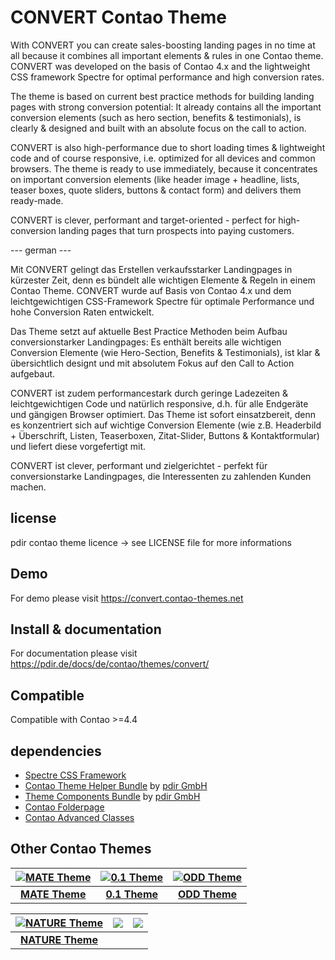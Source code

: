# CONVERT Contao Theme

With CONVERT you can create sales-boosting landing pages in no time at all because it combines all important elements & rules in one Contao theme. CONVERT was developed on the basis of Contao 4.x and the lightweight CSS framework Spectre for optimal performance and high conversion rates.
 
The theme is based on current best practice methods for building landing pages with strong conversion potential: It already contains all the important conversion elements (such as hero section, benefits & testimonials), is clearly & designed and built with an absolute focus on the call to action.
 
CONVERT is also high-performance due to short loading times & lightweight code and of course responsive, i.e. optimized for all devices and common browsers. The theme is ready to use immediately, because it concentrates on important conversion elements (like header image + headline, lists, teaser boxes, quote sliders, buttons & contact form) and delivers them ready-made.
 
CONVERT is clever, performant and target-oriented - perfect for high-conversion landing pages that turn prospects into paying customers.

--- german ---

Mit CONVERT gelingt das Erstellen verkaufsstarker Landingpages in kürzester Zeit, denn es bündelt alle wichtigen Elemente & Regeln in einem Contao Theme. CONVERT wurde auf Basis von Contao 4.x und dem leichtgewichtigen CSS-Framework Spectre für optimale Performance und hohe Conversion Raten entwickelt.

Das Theme setzt auf aktuelle Best Practice Methoden beim Aufbau conversionstarker Landingpages: Es enthält bereits alle wichtigen Conversion Elemente (wie Hero-Section, Benefits & Testimonials), ist klar & übersichtlich designt und mit absolutem Fokus auf den Call to Action aufgebaut.

CONVERT ist zudem performancestark durch geringe Ladezeiten & leichtgewichtigen Code und natürlich responsive, d.h. für alle Endgeräte und gängigen Browser optimiert. Das Theme ist sofort einsatzbereit, denn es konzentriert sich auf wichtige Conversion Elemente (wie z.B. Headerbild + Überschrift, Listen, Teaserboxen, Zitat-Slider, Buttons & Kontaktformular) und liefert diese vorgefertigt mit.

CONVERT ist clever, performant und zielgerichtet - perfekt für conversionstarke Landingpages, die Interessenten zu zahlenden Kunden machen.

## license

pdir contao theme licence -> see LICENSE file for more informations

## Demo

For demo please visit https://convert.contao-themes.net

## Install & documentation

For documentation please visit https://pdir.de/docs/de/contao/themes/convert/

## Compatible

Compatible with Contao >=4.4

## dependencies

- [Spectre CSS Framework](https://github.com/picturepan2/spectre)
- [Contao Theme Helper Bundle](https://github.com/pdir/contao-theme-helper-bundle) by [pdir GmbH](https://pdir.de/ "Webdesign für Dresden")
- [Theme Components Bundle](https://github.com/contao-themes-net/theme-components-bundle) by [pdir GmbH](https://pdir.de/ "Webdesign für Dresden")
- [Contao Folderpage](https://github.com/terminal42/contao-folderpage)
- [Contao Advanced Classes](https://github.com/Contao-DD/advanced-classes-bundle)

## Other Contao Themes

| [![MATE Theme](https://contao-themes.net/files/contao-themes-net/screenshots/mate%20theme/mate_theme_green_670x670.png)](https://contao-themes.net/theme-detail/mate.html) | [![0.1 Theme](https://contao-themes.net/assets/images/3/0.1_Energy_saving_Contao_Theme_00-1e927a73.jpg)](https://contao-themes.net/theme-detail/zeroone.html) | [![ODD Theme](https://contao-themes.net/assets/images/c/ODD_Exploring_Contao_Theme_05-9e3a18d8.png)](https://contao-themes.net/theme-detail/odd.html) |
|:---:|:---:|:---:|
| [**MATE Theme**](https://contao-themes.net/theme-detail/mate.html)  | [**0.1 Theme**](https://contao-themes.net/theme-detail/zeroone.html)  | [**ODD Theme**](https://contao-themes.net/theme-detail/odd.html)  |

| [![NATURE Theme](https://contao-themes.net/assets/images/6/00_00_naturetheme-605a9391.jpg)](https://contao-themes.net/theme-detail/nature.html) | ![](https://contao-themes.net/files/contao-themes-net/screenshots/platzhalter.jpg) | ![](https://contao-themes.net/files/contao-themes-net/screenshots/platzhalter.jpg) |
|:---:|:---:|:---:|
| [**NATURE Theme**](https://contao-themes.net/theme-detail/nature.html) |  |  |
